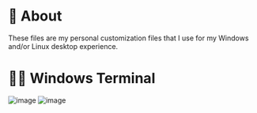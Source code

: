 # 📄 About
These files are my personal customization files that I use for my Windows and/or Linux desktop experience.
# 👨‍💻 Windows Terminal
![image](https://github.com/u1145h/dotfiles/assets/78568197/db6abbbb-7a04-4a0a-bb75-c15383ce1b09)
![image](https://github.com/u1145h/dotfiles/assets/78568197/022c221c-6dad-4d82-8f9b-780302bc9441)
